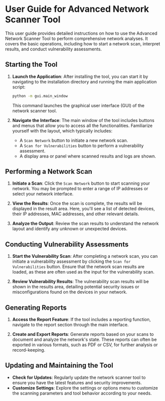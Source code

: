 
# User Guide for Advanced Network Scanner Tool

This user guide provides detailed instructions on how to use the Advanced Network Scanner Tool to perform comprehensive network analyses. It covers the basic operations, including how to start a network scan, interpret results, and conduct vulnerability assessments.

## Starting the Tool

1. **Launch the Application**: After installing the tool, you can start it by navigating to the installation directory and running the main application script:
   ```bash
   python -m gui.main_window
   ```
   This command launches the graphical user interface (GUI) of the network scanner tool.

2. **Navigate the Interface**: The main window of the tool includes buttons and menus that allow you to access all the functionalities. Familiarize yourself with the layout, which typically includes:
   - A `Scan Network` button to initiate a new network scan.
   - A `Scan for Vulnerabilities` button to perform a vulnerability assessment.
   - A display area or panel where scanned results and logs are shown.

## Performing a Network Scan

1. **Initiate a Scan**: Click the `Scan Network` button to start scanning your network. You may be prompted to enter a range of IP addresses or select your network interface.

2. **View the Results**: Once the scan is complete, the results will be displayed in the result area. Here, you'll see a list of detected devices, their IP addresses, MAC addresses, and other relevant details.

3. **Analyze the Output**: Review the scan results to understand the network layout and identify any unknown or unexpected devices. 

## Conducting Vulnerability Assessments

1. **Start the Vulnerability Scan**: After completing a network scan, you can initiate a vulnerability assessment by clicking the `Scan for Vulnerabilities` button. Ensure that the network scan results are loaded, as these are often used as the input for the vulnerability scan.

2. **Review Vulnerability Results**: The vulnerability scan results will be shown in the results area, detailing potential security issues or misconfigurations found on the devices in your network.

## Generating Reports

1. **Access the Report Feature**: If the tool includes a reporting function, navigate to the report section through the main interface.

2. **Create and Export Reports**: Generate reports based on your scans to document and analyze the network's state. These reports can often be exported in various formats, such as PDF or CSV, for further analysis or record-keeping.

## Updating and Maintaining the Tool

- **Check for Updates**: Regularly update the network scanner tool to ensure you have the latest features and security improvements.
- **Customize Settings**: Explore the settings or options menu to customize the scanning parameters and tool behavior according to your needs.

